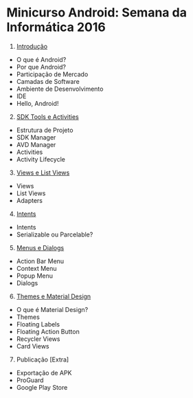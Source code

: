 # Minicurso Android: Semana da Informática 2016

1.	<a href="https://docs.google.com/presentation/d/1FXl3AQUpDI61fDluaEu3CSy3CjPCKjeAGH_FtgWqE0w/edit?usp=sharing">Introdução</a>
  +	O que é Android?
  +	Por que Android?
  +	Participação de Mercado
  +	Camadas de Software
  +	Ambiente de Desenvolvimento
  +	IDE
  +	Hello, Android!
2.	<a href="https://docs.google.com/presentation/d/1PU5foPH2JKxABbmeFKPQyAinF88CiZHG_eqeS4XIKg8/edit?usp=sharing">SDK Tools e Activities</a>
  +	Estrutura de Projeto
  +	SDK Manager
  +	AVD Manager
  +	Activities
  +	Activity Lifecycle
3.	<a href="https://docs.google.com/presentation/d/17yT02lLCjx6sfVBoQYZ3zwjaBySUBGlDQ1pbyUyeFdw/edit?usp=sharing">Views e List Views</a>
  +	Views
  +	List Views
  +	Adapters
4.	<a href="https://docs.google.com/presentation/d/1jhxxk5BdZnFWAKj7zAFfXUisVKOiaTApE-t1G1cLO7I/edit?usp=sharing">Intents</a>
  +	Intents
  +	Serializable ou Parcelable?
5.	<a href="https://docs.google.com/presentation/d/1K70IxZp87Yb8tVzgUjliOOORby4RDsI3sJs0O3EZCYE/edit?usp=sharing">Menus e Dialogs</a>
  +	Action Bar Menu
  +	Context Menu
  +	Popup Menu
  +	Dialogs
6.	<a href="https://docs.google.com/presentation/d/1vFP1eZiC914fhkm4dy46Qo--NrP12716afS03vsxVxY/edit?usp=sharing">Themes e Material Design</a>
  +	O que é Material Design?
  +	Themes
  +	Floating Labels
  +	Floating Action Button
  +	Recycler Views
  +	Card Views
7.	Publicação [Extra]
  +	Exportação de APK
  +	ProGuard
  +	Google Play Store
